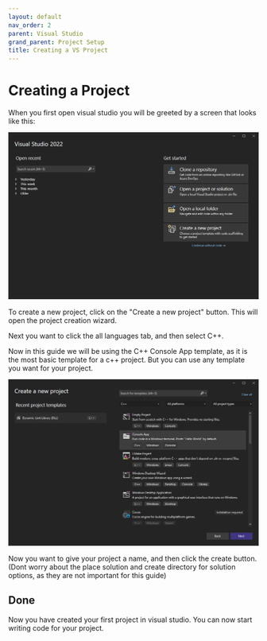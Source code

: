 ```yaml
---
layout: default
nav_order: 2
parent: Visual Studio
grand_parent: Project Setup
title: Creating a VS Project
---
```


# Creating a Project

When you first open visual studio you will be greeted by a screen that looks like this:

![Visual Studio Start Screen](../../assets/VisualStudioStartScreen.png)

To create a new project, click on the "Create a new project" button. This will open the project creation wizard.

Next you want to click the all languages tab, and then select C++.

Now in this guide we will be using the C++ Console App template, as it is the most basic template for a c++ project. But you can use any template you want for your project.

![Visual Studio Project Creation Wizard](../../assets/VisualStudioProjectCreationWizard.png)

Now you want to give your project a name, and then click the create button. (Dont worry about the place solution and create directory for solution options, as they are not important for this guide)

## Done

Now you have created your first project in visual studio. You can now start writing code for your project.
